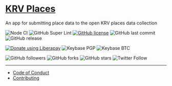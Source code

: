 # [KRV Places](https://places.kervalley.us)
An app for submitting place data to the open KRV places data collection

![Node CI](https://github.com/shgysk8zer0/places-app/workflows/Node%20CI/badge.svg)
![GitHub Super Lint](https://github.com/shgysk8zer0/places-app/workflows/Lint%20Code%20Base/badge.svg)
[![GitHub license](https://img.shields.io/github/license/shgysk8zer0/places-app.svg)](https://github.com/shgysk8zer0/places-app/blob/master/LICENSE)
![GitHub last commit](https://img.shields.io/github/last-commit/shgysk8zer0/places-app.svg)
![GitHub release](https://img.shields.io/github/release/shgysk8zer0/places-app.svg)

[![Donate using Liberapay](https://img.shields.io/liberapay/receives/shgysk8zer0.svg?logo=liberapay)](https://liberapay.com/shgysk8zer0/donate "Donate using Liberapay")
![Keybase PGP](https://img.shields.io/keybase/pgp/shgysk8zer0.svg)
![Keybase BTC](https://img.shields.io/keybase/btc/shgysk8zer0.svg)

![GitHub followers](https://img.shields.io/github/followers/shgysk8zer0.svg?style=social)
![GitHub forks](https://img.shields.io/github/forks/shgysk8zer0/places-app.svg?style=social)
![GitHub stars](https://img.shields.io/github/stars/shgysk8zer0/places-app.svg?style=social)
![Twitter Follow](https://img.shields.io/twitter/follow/shgysk8zer0.svg?style=social)
- - -

- [Code of Conduct](./.github/CODE_OF_CONDUCT.md)
- [Contributing](./.github/CONTRIBUTING.md)
<!-- - [Security Policy](./.github/SECURITY.md) -->
